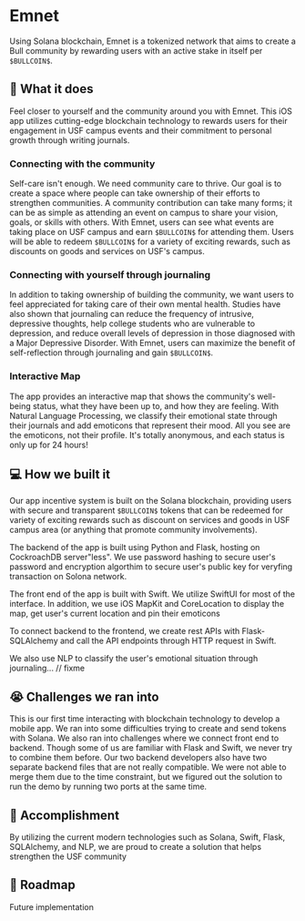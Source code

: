 # Emnet

Using Solana blockchain, Emnet is a tokenized network that aims to create a Bull community by rewarding users with an active stake in itself per `$BULLCOIN$`.

## 🤔 What it does

Feel closer to yourself and the community around you with Emnet. This iOS app utilizes cutting-edge blockchain technology to rewards users for their engagement in USF campus events and their commitment to personal growth through writing journals. 

### Connecting with the community

Self-care isn't enough. We need community care to thrive. Our goal is to create a space where people can take ownership of their efforts to strengthen communities. A community contribution can take many forms; it can be as simple as attending an event on campus to share your vision, goals, or skills with others. With Emnet, users can see what events are taking place on USF campus and earn `$BULLCOIN$` for attending them. Users will be able to redeem `$BULLCOIN$` for a variety of exciting rewards, such as discounts on goods and services on USF's campus.

### Connecting with yourself through journaling

In addition to taking ownership of building the community, we want users to feel appreciated for taking care of their own mental health. Studies have also shown that journaling can reduce the frequency of intrusive, depressive thoughts, help college students who are vulnerable to depression, and reduce overall levels of depression in those diagnosed with a Major Depressive Disorder.  With Emnet, users can maximize the benefit of self-reflection through journaling and gain `$BULLCOIN$`.

### Interactive Map

The app provides an interactive map that shows the community's well-being status, what they have been up to, and how they are feeling. With Natural Language Processing, we classify their emotional state through their journals and add emoticons that represent their mood. All you see are the emoticons, not their profile. It's totally anonymous, and each status is only up for 24 hours!

## 💻 How we built it

Our app incentive system is built on the Solana blockchain, providing users with secure and transparent `$BULLCOIN$` tokens that can be redeemed for variety of exciting rewards such as discount on services and goods in USF campus area (or anything that promote community involvements).

The backend of the app is built using Python and Flask, hosting on CockroachDB server"less". We use password hashing to secure user's password and encryption algorthim to secure user's public key for veryfing transaction on Solona network. 

The front end of the app is built with Swift. We utilize SwiftUI for most of the interface. In addition, we use iOS MapKit and CoreLocation to display the map, get user's current location and pin their emoticons

To connect backend to the frontend, we create rest APIs with Flask-SQLAlchemy and call the API endpoints through HTTP request in Swift. 

We also use NLP to classify the user's emotional situation through journaling... // fixme

## 😭 Challenges we ran into

This is our first time interacting with blockchain technology to develop a mobile app. We ran into some difficulties trying to create and send tokens with Solana. We also ran into challenges where we connect front end to backend. Though some of us are familiar with Flask and Swift, we never try to combine them before. Our two backend developers also have two separate backend files that are not really compatible. We were not able to merge them due to the time constraint, but we figured out the solution to run the demo by running two ports at the same time.

## 📌 Accomplishment

By utilizing the current modern technologies such as Solana, Swift, Flask, SQLAlchemy, and NLP, we are proud to create a solution that helps strengthen the USF community

## 📝 Roadmap
Future implementation

